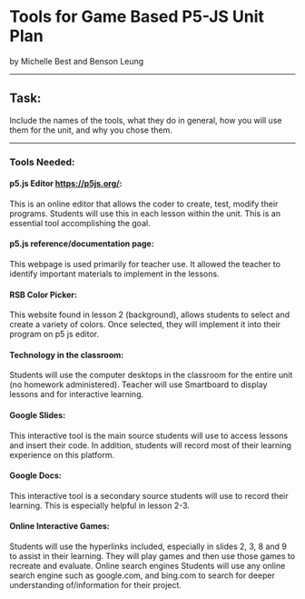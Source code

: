 # Tools for Game Based P5-JS Unit Plan
by Michelle Best and Benson Leung

-----

## Task:
 Include the names of the tools, what they do in general, how you will use them for the unit, and why you chose them.

---

### Tools Needed:
#### p5.js Editor https://p5js.org/:
This is an online editor that allows the coder to create, test, modify their programs. Students will use this in each lesson within the unit. This is an essential tool accomplishing the goal. 

#### p5.js reference/documentation page: 
This webpage is used primarily for teacher use. It allowed the teacher to identify important materials to implement in the lessons.
#### RSB Color Picker: 
This website found in lesson 2 (background), allows students to select and create a variety of colors. Once selected, they will implement it into their program on p5 js editor.
#### Technology in the classroom:
Students will use the computer desktops in the classroom for the entire unit (no homework administered). Teacher will use Smartboard to display lessons and for interactive learning.  
#### Google Slides:
This interactive tool is the main source students will use to access lessons and insert their code. In addition, students will record most of their learning experience on this platform. 
#### Google Docs: 
This interactive tool is a secondary source students will use to record  their learning. This is especially helpful in lesson 2-3.  
#### Online Interactive Games:
Students will use the hyperlinks included, especially in slides 2, 3, 8 and 9 to assist in their learning. They will play games and then use those games to recreate and evaluate. 
Online search engines
Students will use any online search engine such as google.com, and bing.com to search for deeper understanding of/information for their project.                 


